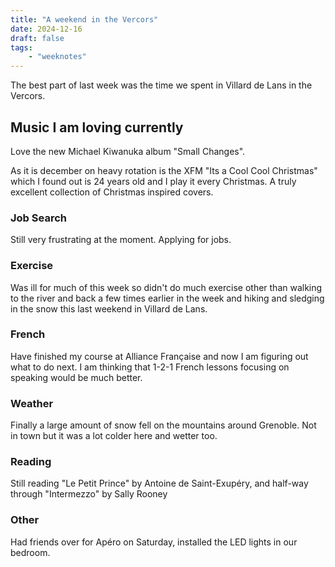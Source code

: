 ```yaml
---
title: "A weekend in the Vercors"
date: 2024-12-16
draft: false
tags:
    - "weeknotes"
---
```


The best part of last week was the time we spent in Villard de Lans in the Vercors.

## Music I am loving currently

Love the new Michael Kiwanuka album "Small Changes".

As it is december on heavy rotation is the XFM "Its a Cool Cool Christmas" which I found out is 24 years old and I play it every Christmas. A truly excellent collection of Christmas inspired covers.

### Job Search

Still very frustrating at the moment. Applying for jobs.

### Exercise

Was ill for much of this week so didn't do much exercise other than walking to the river and back a few times earlier in the week and hiking and sledging in the snow this last weekend in Villard de Lans.

### French

Have finished my course at Alliance Française and now I am figuring out what to do next. I am thinking that 1-2-1 French lessons focusing on speaking would be much better.

### Weather

Finally a large amount of snow fell on the mountains around Grenoble. Not in town but it was a lot colder here and wetter too.

### Reading

Still reading "Le Petit Prince" by Antoine de Saint-Exupéry, and half-way through "Intermezzo" by Sally Rooney

### Other

Had friends over for Apéro on Saturday, installed the LED lights in our bedroom.
